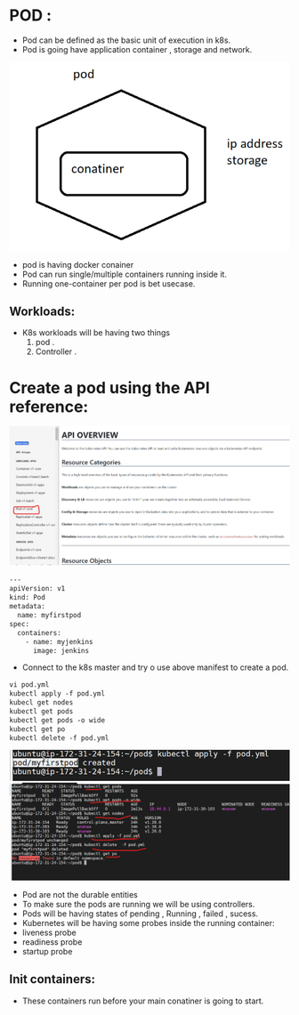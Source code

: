 # POD :
* Pod can be defined as the basic unit of execution in k8s.
* Pod is going have application container , storage and network.

![preview](../images/k8s3.png)

* pod is having docker conainer 
* Pod can run single/multiple containers running inside it.
* Running one-container per pod is bet usecase.

## Workloads:
* K8s workloads will be having two things 
   1. pod .
   2. Controller .

# Create a pod using the API reference:
![preview](../images/k8s4.png)

```
---
apiVersion: v1
kind: Pod
metadata: 
  name: myfirstpod
spec:
  containers: 
    - name: myjenkins
      image: jenkins    
```

* Connect to the k8s master and try o use above manifest to create a pod.
```
vi pod.yml
kubectl apply -f pod.yml
kubecl get nodes
kubectl get pods 
kubectl get pods -o wide
kubectl get po
kubectl delete -f pod.yml
```
![preview](../images/k8s5.png)
![preview](../images/k8s6.png)

* Pod are not the durable entities 
* To make sure the pods are running we will be using controllers.
* Pods will be having states of pending , Running , failed , sucess.
* Kubernetes will be having some probes inside the running container:
 * liveness probe
 * readiness probe
 * startup probe

## Init containers:
* These containers run before your main conatiner is going to start.


